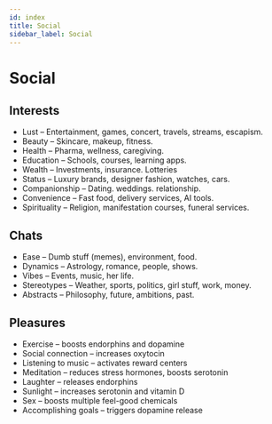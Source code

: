 ```yaml
---
id: index
title: Social
sidebar_label: Social
---
```


# Social

## Interests
- Lust – Entertainment, games, concert, travels, streams, escapism.
- Beauty – Skincare, makeup, fitness.
- Health – Pharma, wellness, caregiving.
- Education – Schools, courses, learning apps.
- Wealth – Investments, insurance. Lotteries
- Status – Luxury brands, designer fashion, watches, cars.
- Companionship – Dating. weddings. relationship.
- Convenience – Fast food, delivery services, AI tools.
- Spirituality – Religion, manifestation courses, funeral services.

## Chats
- Ease – Dumb stuff (memes), environment, food.
- Dynamics – Astrology, romance, people, shows.
- Vibes – Events, music, her life.
- Stereotypes – Weather, sports, politics, girl stuff, work, money.  
- Abstracts – Philosophy, future, ambitions, past.

## Pleasures
- Exercise – boosts endorphins and dopamine
- Social connection – increases oxytocin
- Listening to music – activates reward centers
- Meditation – reduces stress hormones, boosts serotonin
- Laughter – releases endorphins
- Sunlight – increases serotonin and vitamin D
- Sex – boosts multiple feel-good chemicals
- Accomplishing goals – triggers dopamine release
